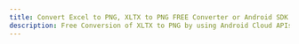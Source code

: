 ---title: Convert Excel to PNG, XLTX to PNG FREE Converter or Android SDKdescription: Free Conversion of XLTX to PNG by using Android Cloud APIs & SDKs. Also Create, Edit & Render Microsoft Excel, CSV and SpreadsheetML worksheets or spreadsheet in the Cloud.---
